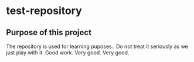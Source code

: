 # test-repository

## Purpose of this project


The repository is used for learning puposes.. Do not treat it seriously as we just play with it. Good work. Very good. Very good.
